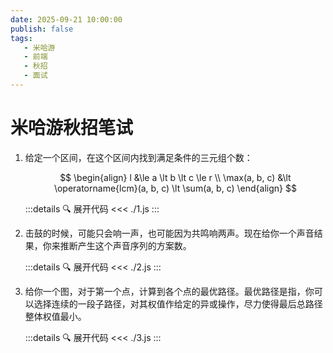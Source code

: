 ```yaml
---
date: 2025-09-21 10:00:00
publish: false
tags:
   - 米哈游
   - 前端
   - 秋招
   - 面试
---
```


# 米哈游秋招笔试

1. 给定一个区间，在这个区间内找到满足条件的三元组个数：

   $$
   \begin{align}
   l &\le a \lt b \lt c \le r \\
   \max(a, b, c) &\lt \operatorname{lcm}(a, b, c) \lt \sum(a, b, c)
   \end{align}
   $$

   :::details 🔍 展开代码
   <<< ./1.js
   :::

2. 击鼓的时候，可能只会响一声，也可能因为共鸣响两声。现在给你一个声音结果，你来推断产生这个声音序列的方案数。

   :::details 🔍 展开代码
   <<< ./2.js
   :::

3. 给你一个图，对于第一个点，计算到各个点的最优路径。最优路径是指，你可以选择连续的一段子路径，对其权值作给定的异或操作，尽力使得最后总路径整体权值最小。

   :::details 🔍 展开代码
   <<< ./3.js
   :::
